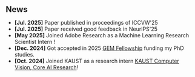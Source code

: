 <h2 style="margin: 60px 0px 0px;">News</h2>

<ul>
<li><strong>[Jul. 2025]</strong> Paper published in proceedings of ICCVW'25</li>
<li><strong>[Jul. 2025]</strong> Paper received good feedback in NeurIPS'25</li>
<li><strong>[May 2025]</strong> Joined Adobe Research as a Machine Learning Research Scientist Intern <a href="https://research.adobe.com/"></a>!</li>
<li><strong>[Dec. 2024]</strong> Got accepted in 2025 <a href="https://www.gemfellowship.org/">GEM Fellowship</a> funding my PhD studies.</li>
<li><strong>[Oct. 2024]</strong> Joined KAUST as a research intern <a href="https://vision-cair.kaust.edu.sa/computer-vision-core-ai-research-group">KAUST Computer Vision, Core AI Research</a>!</li>
 
<!--
<div>
<li> <a href="javascript:toggle_vis('newsmore')">Show more</a> </li>
<div id="newsmore" style="display:none"> 
  <li><strong>[Dec. 2022]</strong> <a href="https://www.bmvc2023.org">BMVC 2023</a> will be held in Aberdeen, UK, and I will serve as the Website Chair.</li>
</div>
-->

</ul>
